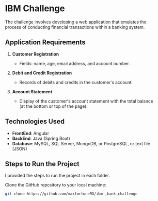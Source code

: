 # IBM Challenge

The challenge involves developing a web application that emulates the process of conducting financial transactions within a banking system.

## Application Requirements

1. **Customer Registration**
   - Fields: name, age, email address, and account number.

2. **Debit and Credit Registration**
   - Records of debits and credits in the customer's account.

3. **Account Statement**
   - Display of the customer's account statement with the total balance (at the bottom or top of the page).

## Technologies Used

- **FrontEnd**: Angular
- **BackEnd**: Java (Spring Boot)
- **Database**: MySQL, SQL Server, MongoDB, or PostgreSQL, or text file (JSON)

## Steps to Run the Project

I provided the steps to run the project in each folder.

Clone the GitHub repository to your local machine:
```bash
git clone https://github.com/maxfortune93/ibm-_bank_challenge

